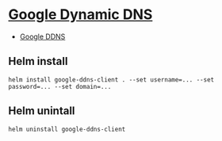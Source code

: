 # [Google Dynamic DNS](https://domains.google.com)
- [Google DDNS](https://support.google.com/domains/answer/6147083)

## Helm install
```
helm install google-ddns-client . --set username=... --set password=... --set domain=...
```

## Helm unintall
```
helm uninstall google-ddns-client
``` 
